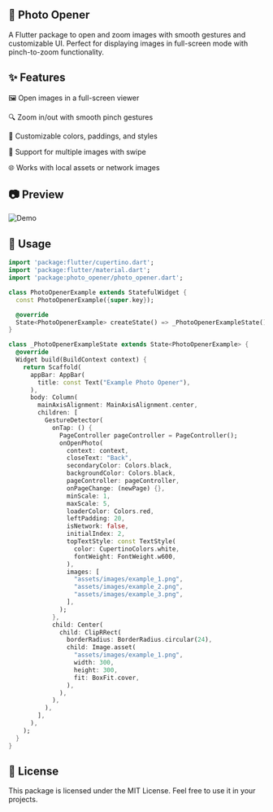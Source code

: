 <!--
This README describes the package. If you publish this package to pub.dev,
this README's contents appear on the landing page for your package.

For information about how to write a good package README, see the guide for
[writing package pages](https://dart.dev/tools/pub/writing-package-pages).

For general information about developing packages, see the Dart guide for
[creating packages](https://dart.dev/guides/libraries/create-packages)
and the Flutter guide for
[developing packages and plugins](https://flutter.dev/to/develop-packages).
-->


## 📸 Photo Opener
A Flutter package to open and zoom images with smooth gestures and customizable UI.
Perfect for displaying images in full-screen mode with pinch-to-zoom functionality.

## ✨ Features
🖼 Open images in a full-screen viewer

🔍 Zoom in/out with smooth pinch gestures

🌈 Customizable colors, paddings, and styles

📜 Support for multiple images with swipe

🌐 Works with local assets or network images


## 📷 Preview

![Demo](https://raw.githubusercontent.com/ObidjonJoraboyev/photo_opener/main/gif/example.gif)



## 📖 Usage

```dart
import 'package:flutter/cupertino.dart';
import 'package:flutter/material.dart';
import 'package:photo_opener/photo_opener.dart';

class PhotoOpenerExample extends StatefulWidget {
  const PhotoOpenerExample({super.key});

  @override
  State<PhotoOpenerExample> createState() => _PhotoOpenerExampleState();
}

class _PhotoOpenerExampleState extends State<PhotoOpenerExample> {
  @override
  Widget build(BuildContext context) {
    return Scaffold(
      appBar: AppBar(
        title: const Text("Example Photo Opener"),
      ),
      body: Column(
        mainAxisAlignment: MainAxisAlignment.center,
        children: [
          GestureDetector(
            onTap: () {
              PageController pageController = PageController();
              onOpenPhoto(
                context: context,
                closeText: "Back",
                secondaryColor: Colors.black,
                backgroundColor: Colors.black,
                pageController: pageController,
                onPageChange: (newPage) {},
                minScale: 1,
                maxScale: 5,
                loaderColor: Colors.red,
                leftPadding: 20,
                isNetwork: false,
                initialIndex: 2,
                topTextStyle: const TextStyle(
                  color: CupertinoColors.white,
                  fontWeight: FontWeight.w600,
                ),
                images: [
                  "assets/images/example_1.png",
                  "assets/images/example_2.png",
                  "assets/images/example_3.png",
                ],
              );
            },
            child: Center(
              child: ClipRRect(
                borderRadius: BorderRadius.circular(24),
                child: Image.asset(
                  "assets/images/example_1.png",
                  width: 300,
                  height: 300,
                  fit: BoxFit.cover,
                ),
              ),
            ),
          ),
        ],
      ),
    );
  }
}
```


## 📜 License
This package is licensed under the MIT License.
Feel free to use it in your projects.


